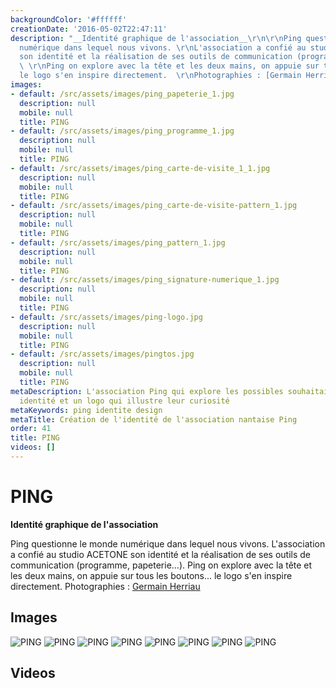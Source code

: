 ```yaml
---
backgroundColor: '#ffffff'
creationDate: '2016-05-02T22:47:11'
description: "__Identité graphique de l'association__\r\n\r\nPing questionne le monde
  numérique dans lequel nous vivons. \r\nL'association a confié au studio ACETONE
  son identité et la réalisation de ses outils de communication (programme, papeterie...).
  \ \r\nPing on explore avec la tête et les deux mains, on appuie sur tous les boutons...
  le logo s'en inspire directement.  \r\nPhotographies : [Germain Herriau](http://www.germainherriau.com)"
images:
- default: /src/assets/images/ping_papeterie_1.jpg
  description: null
  mobile: null
  title: PING
- default: /src/assets/images/ping_programme_1.jpg
  description: null
  mobile: null
  title: PING
- default: /src/assets/images/ping_carte-de-visite_1_1.jpg
  description: null
  mobile: null
  title: PING
- default: /src/assets/images/ping_carte-de-visite-pattern_1.jpg
  description: null
  mobile: null
  title: PING
- default: /src/assets/images/ping_pattern_1.jpg
  description: null
  mobile: null
  title: PING
- default: /src/assets/images/ping_signature-numerique_1.jpg
  description: null
  mobile: null
  title: PING
- default: /src/assets/images/ping-logo.jpg
  description: null
  mobile: null
  title: PING
- default: /src/assets/images/pingtos.jpg
  description: null
  mobile: null
  title: PING
metaDescription: L'association Ping qui explore les possibles souhaitait une nouvelle
  identité et un logo qui illustre leur curiosité
metaKeywords: ping identite design
metaTitle: Création de l'identité de l'association nantaise Ping
order: 41
title: PING
videos: []
---
```


# PING

__Identité graphique de l'association__

Ping questionne le monde numérique dans lequel nous vivons.
L'association a confié au studio ACETONE son identité et la réalisation de ses outils de communication (programme, papeterie...).
Ping on explore avec la tête et les deux mains, on appuie sur tous les boutons... le logo s'en inspire directement.
Photographies : [Germain Herriau](http://www.germainherriau.com)

## Images

![PING](/src/assets/images/ping_papeterie_1.jpg)
![PING](/src/assets/images/ping_programme_1.jpg)
![PING](/src/assets/images/ping_carte-de-visite_1_1.jpg)
![PING](/src/assets/images/ping_carte-de-visite-pattern_1.jpg)
![PING](/src/assets/images/ping_pattern_1.jpg)
![PING](/src/assets/images/ping_signature-numerique_1.jpg)
![PING](/src/assets/images/ping-logo.jpg)
![PING](/src/assets/images/pingtos.jpg)

## Videos
